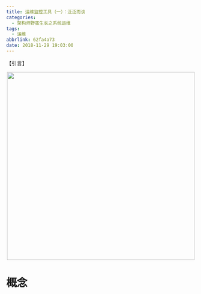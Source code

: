 ```yaml
---
title: 运维监控工具（一）：泛泛而谈
categories:
  - 架构师野蛮生长之系统运维
tags:
  - 运维
abbrlink: 62fa4a73
date: 2018-11-29 19:03:00
---
```

【引言】
<div align=center><img src="/img/public/000029.jpg" width="500"/></div>
<!-- more -->

# 概念

